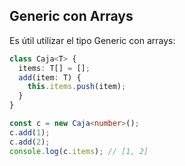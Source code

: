 ## Generic con Arrays

Es útil utilizar el tipo Generic con arrays:

```ts
class Caja<T> {
  items: T[] = [];
  add(item: T) {
    this.items.push(item);
  }
}

const c = new Caja<number>();
c.add(1);
c.add(2);
console.log(c.items); // [1, 2]

```